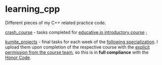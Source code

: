 # learning_cpp
Different pieces of my C++ related practice code.

[crash_course](https://github.com/Pythonimous/learning_cpp/tree/main/crash_course) - tasks completed for [educative.io introductory course](https://www.educative.io/courses/learn-cpp-from-scratch) ;

[kumite_projects](https://github.com/Pythonimous/learning_cpp/tree/main/crash_course) - final tasks for each week of the [following specialization](https://www.coursera.org/specializations/c-plus-plus-modern-development). I upload them upon completion of the respective course with the [explicit permission from the course team](https://github.com/Pythonimous/learning_cpp/tree/main/kumite_projects/permission.png), so this is in **full compliance** with the [Honor Code](https://learner.coursera.help/hc/en-us/articles/209818863-Coursera-Honor-Code).
